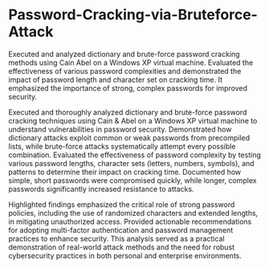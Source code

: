 # Password-Cracking-via-Bruteforce-Attack
Executed and analyzed dictionary and brute-force password cracking methods using Cain Abel on a Windows XP virtual machine. Evaluated the effectiveness of various password complexities and demonstrated the impact of password length and character set on cracking time. It emphasized the importance of strong, complex passwords for improved security.

Executed and thoroughly analyzed dictionary and brute-force password cracking techniques using Cain & Abel on a Windows XP virtual machine to understand vulnerabilities in password security. Demonstrated how dictionary attacks exploit common or weak passwords from precompiled lists, while brute-force attacks systematically attempt every possible combination. Evaluated the effectiveness of password complexity by testing various password lengths, character sets (letters, numbers, symbols), and patterns to determine their impact on cracking time. Documented how simple, short passwords were compromised quickly, while longer, complex passwords significantly increased resistance to attacks.

Highlighted findings emphasized the critical role of strong password policies, including the use of randomized characters and extended lengths, in mitigating unauthorized access. Provided actionable recommendations for adopting multi-factor authentication and password management practices to enhance security. This analysis served as a practical demonstration of real-world attack methods and the need for robust cybersecurity practices in both personal and enterprise environments.






